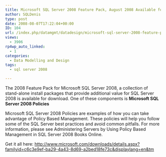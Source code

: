 ```yaml
---
title: Microsoft SQL Server 2008 Feature Pack, August 2008 Available for download
author: SQLDenis
type: post
date: 2008-08-07T17:22:04+00:00
ID: 104
url: /index.php/datamgmt/datadesign/microsoft-sql-server-2008-feature-pack-a/
views:
  - 3906
rp4wp_auto_linked:
  - 1
categories:
  - Data Modelling and Design
tags:
  - sql server 2008

---
```

The 2008 Feature Pack for Microsoft SQL Server 2008, a collection of stand-alone install packages that provide additional value for SQL Server 2008 is available for download. One of these components is **Microsoft SQL Server 2008 Policies** 

Microsoft SQL Server 2008 Policies are examples of how you can take advantage of Policy Based Management. These policies will help you follow some of the SQL Server best practices and avoid common pitfalls. For more information, please see Administering Servers by Using Policy Based Management in SQL Server 2008 Books Online.

Get it all here: <http://www.microsoft.com/downloads/details.aspx?familyid=c6c3e9ef-ba29-4a43-8d69-a2bed18fe73c&displaylang=en&tm>
